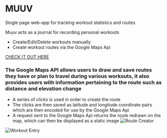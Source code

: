 # MUUV 
Single page web-app for tracking workout statistics and routes 

Muuv acts as a journal for recording personal workouts
- Create/Edit/Delete workouts manually 
- Create workout routes via the Google Maps Api


[CHECK IT OUT HERE](https://www.muuv.herokuapp.com)

### The Google Maps API allows users to draw and save routes they have or plan to travel during various workouts, it also provides users with information pertaining to the route such as distance and elevation change
  - A series of clicks is used in order to create the route
  - The clicks are then saved as latitude and longitude coordinate pairs which are then encoded for use by the Google Maps Api
  - A request sent to the Google Maps Api returns the route redrawn on the map, which can then be displayed as a static image
![Route Creator](https://i.imgur.com/XQhRIhw.png "Route Creation")

![Workout Entry](https://i.imgur.com/p1F9nK5.png "Workout Entry")
